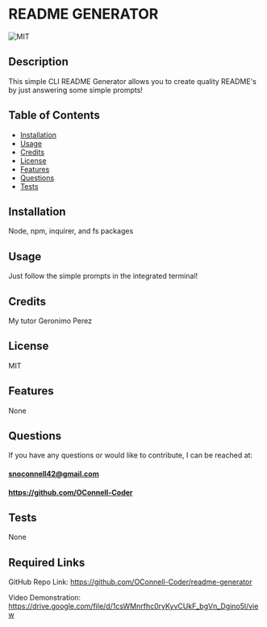 
# README GENERATOR

![MIT](https://img.shields.io/badge/License-MIT-blue)

## Description

This simple CLI README Generator allows you to create quality README's by just answering some simple prompts!

## Table of Contents

- [Installation](#installation)
- [Usage](#usage)
- [Credits](#credits)
- [License](#license)
- [Features](#features)
- [Questions](#questions)
- [Tests](#tests)

## Installation

Node, npm, inquirer, and fs packages

## Usage

Just follow the simple prompts in the integrated terminal!

## Credits

My tutor Geronimo Perez

## License

MIT

## Features

None

## Questions

If you have any questions or would like to contribute, I can be reached at:
#### snoconnell42@gmail.com
#### https://github.com/OConnell-Coder

## Tests

None

## Required Links

GitHub Repo Link: https://github.com/OConnell-Coder/readme-generator

Video Demonstration: https://drive.google.com/file/d/1csWMnrfhc0ryKyvCUkF_bgVn_Dgino5l/view
